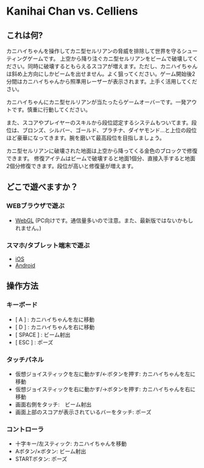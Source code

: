 # Kanihai Chan vs. Celliens

## これは何?

カニハイちゃんを操作してカニ型セルリアンの脅威を排除して世界を守るシューティングゲームです。
上空から降り注ぐカニ型セルリアンをビームで破壊してください。同時に破壊するともらえるスコアが増えます。ただし、カニハイちゃんは斜め上方向にしかビームを出せません。よく狙ってください。ゲーム開始後2分間はカニハイちゃんから照準用レーザーが表示されます。上手く活用してください。

カニハイちゃんにカニ型セルリアンが当たったらゲームオーバーです。一発アウトです。慎重に行動してください。

また、スコアやプレイヤーのスキルから段位認定するシステムもついてます。段位は、ブロンズ、シルバー、ゴールド、プラチナ、ダイヤモンド...と上位の段位ほど豪華になってきます。腕を磨いて最高段位を目指しましょう。

カニ型セルリアンに破壊された地面は上空から降ってくる金色のブロックで修復できます。
修復アイテムはビームで破壊すると地面1個分、直接入手すると地面2個分修復できます。段位が高いと修復量が増えます。

## どこで遊べますか？

### WEBブラウザで遊ぶ
* [WebGL](https://sudotitan.github.io/KaniHaiChan/)
(PC向けです。通信量多いので注意。また、最新版ではないかもしれません。)

### スマホ/タブレット端末で遊ぶ
* [iOS](https://apps.apple.com/us/app/id6458646544)
* [Android](https://play.google.com/store/apps/details?id=com.sudoTitan.Kanihaichan)

## 操作方法

### キーボード

* [ A ]     : カニハイちゃんを左に移動
* [ D ]     : カニハイちゃんを右に移動
* [ SPACE ] : ビーム射出
* [ ESC ]   : ポーズ

### タッチパネル

* 仮想ジョイスティックを左に動かす/<-ボタンを押す: カニハイちゃんを左に移動 
* 仮想ジョイスティックを右に動かす/->ボタンを押す: カニハイちゃんを右に移動 
* 画面右側をタッチ:　ビーム射出
* 画面上部のスコアが表示されているバーをタッチ: ポーズ

### コントローラ

* 十字キー/左スティック: カニハイちゃんを移動
* Aボタン/×ボタン: ビーム射出
* STARTボタン: ポーズ